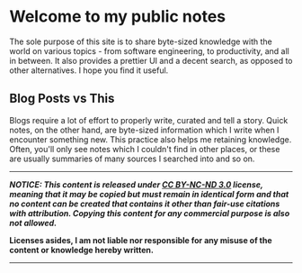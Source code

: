 # Welcome to my public notes

The sole purpose of this site is to share byte-sized knowledge with the world on various topics - from software engineering, to productivity, and all in between. It also provides a prettier UI and a decent search, as opposed to other alternatives. I hope you find it useful.

## Blog Posts vs This

Blogs require a lot of effort to properly write, curated and tell a story. Quick notes, on the other hand, are byte-sized information which I write when I encounter something new. This practice also helps me retaining knowledge. Often, you'll only see notes which I couldn't find in other places, or these are usually summaries of many sources I searched into and so on.


---

***NOTICE: This content is released under [CC BY-NC-ND 3.0](https://creativecommons.org/licenses/by-nc-nd/3.0/deed.en) license, meaning that it may be copied but must remain in identical form and that no content can be created that contains it other than fair-use citations with attribution. Copying this content for any commercial purpose is also not allowed.***

**Licenses asides, I am not liable nor responsible for any misuse of the content or knowledge hereby written.**

---
